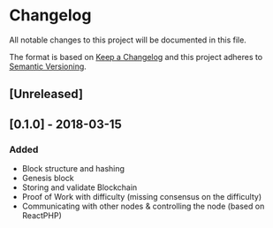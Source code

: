 # Changelog
All notable changes to this project will be documented in this file.

The format is based on [Keep a Changelog](http://keepachangelog.com/en/1.0.0/)
and this project adheres to [Semantic Versioning](http://semver.org/spec/v2.0.0.html).

## [Unreleased]

## [0.1.0] - 2018-03-15
### Added
 - Block structure and hashing
 - Genesis block
 - Storing and validate Blockchain
 - Proof of Work with difficulty (missing consensus on the difficulty)
 - Communicating with other nodes & controlling the node (based on ReactPHP)
  